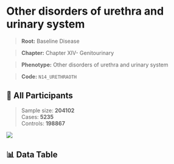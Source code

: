 # Other disorders of urethra and urinary system

> **Root:** Baseline Disease  

> **Chapter:** Chapter XIV- Genitourinary  

> **Phenotype:** Other disorders of urethra and urinary system  

> **Code:** `N14_URETHRAOTH`

## 🧪 All Participants  
> Sample size: **204102**  
> Cases: **5235**  
> Controls: **198867**
<img src="/Sensitive/Figures/ALL/Baseline/N14_URETHRAOTH.png"/>

## 📊 Data Table
<CsvTableMRF src="/Sensitive/Data/ALL/Baseline/LG_N14_URETHRAOTH.csv"/>

